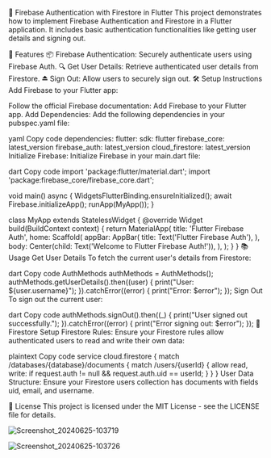 
🔐 Firebase Authentication with Firestore in Flutter
This project demonstrates how to implement Firebase Authentication and Firestore in a Flutter application. It includes basic authentication functionalities like getting user details and signing out.

🚀 Features
📦 Firebase Authentication: Securely authenticate users using Firebase Auth.
🔍 Get User Details: Retrieve authenticated user details from Firestore.
⏏️ Sign Out: Allow users to securely sign out.
🛠️ Setup Instructions
Add Firebase to your Flutter app:

Follow the official Firebase documentation: Add Firebase to your Flutter app.
Add Dependencies:
Add the following dependencies in your pubspec.yaml file:

yaml
Copy code
dependencies:
  flutter:
    sdk: flutter
  firebase_core: latest_version
  firebase_auth: latest_version
  cloud_firestore: latest_version
Initialize Firebase:
Initialize Firebase in your main.dart file:

dart
Copy code
import 'package:flutter/material.dart';
import 'package:firebase_core/firebase_core.dart';

void main() async {
  WidgetsFlutterBinding.ensureInitialized();
  await Firebase.initializeApp();
  runApp(MyApp());
}

class MyApp extends StatelessWidget {
  @override
  Widget build(BuildContext context) {
    return MaterialApp(
      title: 'Flutter Firebase Auth',
      home: Scaffold(
        appBar: AppBar(
          title: Text('Flutter Firebase Auth'),
        ),
        body: Center(child: Text('Welcome to Flutter Firebase Auth!')),
      ),
    );
  }
}
📚 Usage
Get User Details
To fetch the current user's details from Firestore:

dart
Copy code
AuthMethods authMethods = AuthMethods();
authMethods.getUserDetails().then((user) {
  print("User: ${user.username}");
}).catchError((error) {
  print("Error: $error");
});
Sign Out
To sign out the current user:

dart
Copy code
authMethods.signOut().then((_) {
  print("User signed out successfully.");
}).catchError((error) {
  print("Error signing out: $error");
});
🔧 Firestore Setup
Firestore Rules:
Ensure your Firestore rules allow authenticated users to read and write their own data:

plaintext
Copy code
service cloud.firestore {
  match /databases/{database}/documents {
    match /users/{userId} {
      allow read, write: if request.auth != null && request.auth.uid == userId;
    }
  }
}
User Data Structure:
Ensure your Firestore users collection has documents with fields uid, email, and username.

📝 License
This project is licensed under the MIT License - see the LICENSE file for details.




![Screenshot_20240625-103719](https://github.com/AMNAMAHAR/authentication/assets/158574242/ba6c131f-44c9-4098-9d6f-109b6a9ba0d8) 


![Screenshot_20240625-103726](https://github.com/AMNAMAHAR/authentication/assets/158574242/eb37ad6b-78fe-4623-a4af-d5afdb9596c1)

